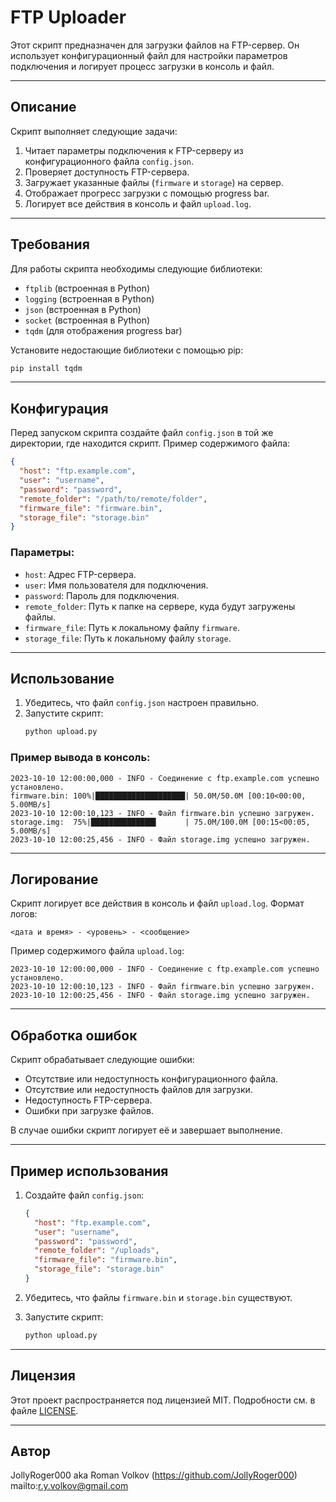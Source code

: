 # FTP Uploader

Этот скрипт предназначен для загрузки файлов на FTP-сервер. Он использует конфигурационный файл для настройки параметров подключения и логирует процесс загрузки в консоль и файл.

---

## Описание

Скрипт выполняет следующие задачи:

1. Читает параметры подключения к FTP-серверу из конфигурационного файла `config.json`.
2. Проверяет доступность FTP-сервера.
3. Загружает указанные файлы (`firmware` и `storage`) на сервер.
4. Отображает прогресс загрузки с помощью progress bar.
5. Логирует все действия в консоль и файл `upload.log`.

---

## Требования

Для работы скрипта необходимы следующие библиотеки:

- `ftplib` (встроенная в Python)
- `logging` (встроенная в Python)
- `json` (встроенная в Python)
- `socket` (встроенная в Python)
- `tqdm` (для отображения progress bar)

Установите недостающие библиотеки с помощью pip:

```bash
pip install tqdm
```

---

## Конфигурация

Перед запуском скрипта создайте файл `config.json` в той же директории, где находится скрипт. Пример содержимого файла:

```json
{
  "host": "ftp.example.com",
  "user": "username",
  "password": "password",
  "remote_folder": "/path/to/remote/folder",
  "firmware_file": "firmware.bin",
  "storage_file": "storage.bin"
}
```

### Параметры:

- `host`: Адрес FTP-сервера.
- `user`: Имя пользователя для подключения.
- `password`: Пароль для подключения.
- `remote_folder`: Путь к папке на сервере, куда будут загружены файлы.
- `firmware_file`: Путь к локальному файлу `firmware`.
- `storage_file`: Путь к локальному файлу `storage`.

---

## Использование

1. Убедитесь, что файл `config.json` настроен правильно.
2. Запустите скрипт:
   ```bash
   python upload.py
   ```

### Пример вывода в консоль:

```
2023-10-10 12:00:00,000 - INFO - Соединение c ftp.example.com успешно установлено.
firmware.bin: 100%|████████████████████| 50.0M/50.0M [00:10<00:00, 5.00MB/s]
2023-10-10 12:00:10,123 - INFO - Файл firmware.bin успешно загружен.
storage.img:  75%|██████████████▌      | 75.0M/100.0M [00:15<00:05, 5.00MB/s]
2023-10-10 12:00:25,456 - INFO - Файл storage.img успешно загружен.
```

---

## Логирование

Скрипт логирует все действия в консоль и файл `upload.log`. Формат логов:

```
<дата и время> - <уровень> - <сообщение>
```

Пример содержимого файла `upload.log`:

```
2023-10-10 12:00:00,000 - INFO - Соединение c ftp.example.com успешно установлено.
2023-10-10 12:00:10,123 - INFO - Файл firmware.bin успешно загружен.
2023-10-10 12:00:25,456 - INFO - Файл storage.img успешно загружен.
```

---

## Обработка ошибок

Скрипт обрабатывает следующие ошибки:

- Отсутствие или недоступность конфигурационного файла.
- Отсутствие или недоступность файлов для загрузки.
- Недоступность FTP-сервера.
- Ошибки при загрузке файлов.

В случае ошибки скрипт логирует её и завершает выполнение.

---

## Пример использования

1. Создайте файл `config.json`:

   ```json
   {
     "host": "ftp.example.com",
     "user": "username",
     "password": "password",
     "remote_folder": "/uploads",
     "firmware_file": "firmware.bin",
     "storage_file": "storage.bin"
   }
   ```

2. Убедитесь, что файлы `firmware.bin` и `storage.bin` существуют.

3. Запустите скрипт:
   ```bash
   python upload.py
   ```

---

## Лицензия

Этот проект распространяется под лицензией MIT. Подробности см. в файле [LICENSE](LICENSE).

---

## Автор

JollyRoger000 aka Roman Volkov (https://github.com/JollyRoger000)  
mailto:r.y.volkov@gmail.com
